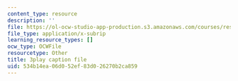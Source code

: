 ```yaml
---
content_type: resource
description: ''
file: https://ol-ocw-studio-app-production.s3.amazonaws.com/courses/res-18-009-learn-differential-equations-up-close-with-gilbert-strang-and-cleve-moler-fall-2015/534b14ea06d052ef83d026270b2ca859_xtMzTXHO_zA.vtt
file_type: application/x-subrip
learning_resource_types: []
ocw_type: OCWFile
resourcetype: Other
title: 3play caption file
uid: 534b14ea-06d0-52ef-83d0-26270b2ca859
---
```

